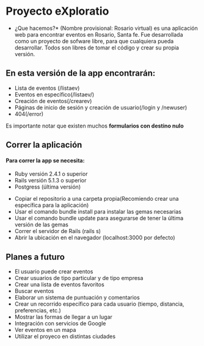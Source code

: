 # **Proyecto  eXploratio**

* ¿Que hacemos?* (Nombre provisional: Rosario virtual) es una aplicación web para encontrar eventos en Rosario, Santa fe.
Fue desarrollada como un proyecto de sofware libre, para que cualquiera pueda desarrollar.
Todos son libres de tomar el código y crear su propia versión.

## En esta versión de la app encontrarán:
* Lista de eventos (/listaev)
* Eventos en específico(/listaev/)
* Creación de eventos(/crearev)
* Páginas de inicio de sesión y creación de usuario(/login y /newuser)
* 404(/error)

Es importante notar que existen muchos **formularios con destino nulo**

## Correr la aplicación

#### Para correr la app se necesita:
* Ruby versión 2.4.1 o superior
* Rails versión 5.1.3 o superior
* Postgress (última versión)

- Copiar el repositorio a una carpeta propia(Recomiendo crear una específica para la aplicación)
- Usar el comando bundle install para instalar las gemas necesarias
- Usar el comando bundle update para asegurarse de tener la última versión de las gemas
- Correr el servidor de Rails (rails s)
- Abrir la ubicación en el navegador (localhost:3000 por defecto)


## Planes a futuro
* El usuario puede crear eventos
* Crear usuarios de tipo particular y de tipo empresa
* Crear una lista de eventos favoritos
* Buscar eventos
* Elaborar un sistema de puntuación y comentarios
* Crear un recorrido específico para cada usuario (tiempo, distancia, preferencias, etc.)
* Mostrar las formas de llegar a un lugar
* Integración con servicios de Google
* Ver eventos en un mapa
* Utilizar el proyeco en distintas ciudades
